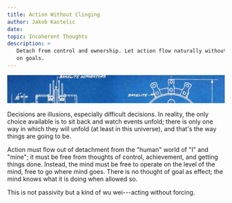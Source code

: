 ```yaml
---
title: Action Without Clinging
author: Jakob Kastelic
date:
topic: Incoherent Thoughts
description: >
   Detach from control and ownership. Let action flow naturally without fixation
   on goals.
---
```


![](../images/blue.jpg)

Decisions are illusions, especially difficult decisions. In reality, the only
choice available is to sit back and watch events unfold; there is only one way
in which they will unfold (at least in this universe), and that's the way things
are going to be.

Action must flow out of detachment from the "human" world of "I" and "mine"; it
must be free from thoughts of control, achievement, and getting things done.
Instead, the mind must be free to operate on the level of the mind, free to go
where mind goes. There is no thought of goal as effect; the mind knows what it
is doing when allowed so.

This is not passivity but a kind of wu wei---acting without forcing.
